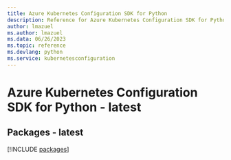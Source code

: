 ```yaml
---
title: Azure Kubernetes Configuration SDK for Python
description: Reference for Azure Kubernetes Configuration SDK for Python
author: lmazuel
ms.author: lmazuel
ms.data: 06/26/2023
ms.topic: reference
ms.devlang: python
ms.service: kubernetesconfiguration
---
```

# Azure Kubernetes Configuration SDK for Python - latest
## Packages - latest
[!INCLUDE [packages](kubernetes-configuration-index.md)]